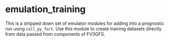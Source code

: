emulation_training
==============

This is a stripped down set of emulator modules for adding into a prognostic run using `call_py_fort`.  Use this module to create training datasets directly from data passed from components of FV3GFS.
